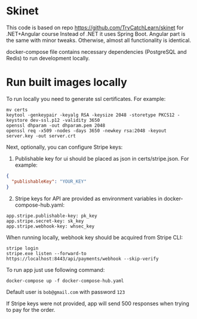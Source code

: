 # Skinet

This code is based on repo https://github.com/TryCatchLearn/skinet for
.NET+Angular course Instead of .NET it uses Spring Boot. Angular part is the
same with minor tweaks. Otherwise, almost all functionality is identical.

docker-compose file contains necessary dependencies (PostgreSQL and Redis) to
run development locally.

# Run built images locally

To run locally you need to generate ssl certificates. For example:

```shell
mv certs
keytool -genkeypair -keyalg RSA -keysize 2048 -storetype PKCS12 -keystore dev-ssl.p12 -validity 3650
openssl dhparam -out dhparam.pem 2048
openssl req -x509 -nodes -days 3650 -newkey rsa:2048 -keyout server.key -out server.crt
```

Next, optionally, you can configure Stripe keys:

1. Publishable key for ui should be placed as json in certs/stripe.json. For
   example:

```json
{
  "publishableKey": "YOUR_KEY"
}
```

2. Stripe keys for API are provided as environment variables in
   docker-compose-hub.yaml:

```
app.stripe.publishable-key: pk_key
app.stripe.secret-key: sk_key
app.stripe.webhook-key: whsec_key
```

When running locally, webhook key should be acquired from Stripe CLI:

```shell
stripe login
stripe.exe listen --forward-to https://localhost:8443/api/payments/webhook --skip-verify
```

To run app just use following command:

```shell
docker-compose up -f docker-compose-hub.yaml
```

Default user is `bob@gmail.com` with password `123`

If Stripe keys were not provided, app will send 500 responses when trying to pay
for the order.
